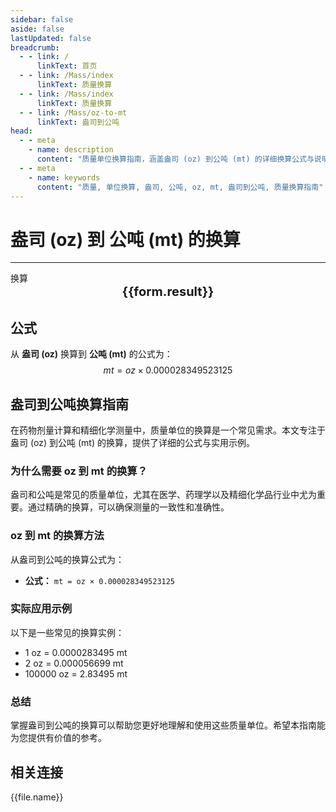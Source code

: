 ```yaml
---
sidebar: false
aside: false
lastUpdated: false
breadcrumb:
  - - link: /
      linkText: 首页
  - - link: /Mass/index
      linkText: 质量换算
  - - link: /Mass/index
      linkText: 质量换算
  - - link: /Mass/oz-to-mt
      linkText: 盎司到公吨
head:
  - - meta
    - name: description
      content: "质量单位换算指南，涵盖盎司 (oz) 到公吨 (mt) 的详细换算公式与说明。"
  - - meta
    - name: keywords
      content: "质量, 单位换算, 盎司, 公吨, oz, mt, 盎司到公吨, 质量换算指南"
---
```

# 盎司 (oz) 到 公吨 (mt) 的换算
---
<script setup>
import { onMounted, reactive, inject, ref } from 'vue'
import { NButton, NForm, NFormItem, NInput, NInputNumber, NSelect, NCard, useMessage,NGrid ,NGi } from 'naive-ui'
import { defineClientComponent } from 'vitepress'
import { Mass } from '../../files';

const convert = inject('convert')

const form = reactive({
  number: null,
  result: '',
})

const convertHandler = () => {
  if (form.number !== null && !isNaN(form.number)) {
    const convertedValue = parseFloat(form.number) * 0.000028349523125
    form.result = `${form.number}oz = ${convertedValue.toFixed(6)}mt`
  } else {
    form.result = '请输入有效的数值。'
  }
}
</script>

<n-form size="large" :model="form">
  <n-form-item label="盎司 (oz)">
    <n-input-number v-model:value="form.number" placeholder="输入盎司" style="width: 100%" />
  </n-form-item>
  <n-form-item>
    <n-button type="info" @click="convertHandler" block>换算</n-button>
  </n-form-item>
</n-form>

<n-card  embedded :bordered="false" hoverable>
  <div  style="text-align:center;font-size:20px;">
    <strong>{{form.result}}</strong>
  </div>
</n-card>

## 公式

从 **盎司 (oz)** 换算到 **公吨 (mt)** 的公式为：
$$ mt = oz \times 0.000028349523125 $$

## 盎司到公吨换算指南

在药物剂量计算和精细化学测量中，质量单位的换算是一个常见需求。本文专注于盎司 (oz) 到公吨 (mt) 的换算，提供了详细的公式与实用示例。

### 为什么需要 oz 到 mt 的换算？

盎司和公吨是常见的质量单位，尤其在医学、药理学以及精细化学品行业中尤为重要。通过精确的换算，可以确保测量的一致性和准确性。

### oz 到 mt 的换算方法

从盎司到公吨的换算公式为：

- **公式：** `mt = oz × 0.000028349523125`

### 实际应用示例

以下是一些常见的换算实例：

- 1 oz = 0.0000283495 mt
- 2 oz = 0.000056699 mt
- 100000 oz = 2.83495 mt

### 总结

掌握盎司到公吨的换算可以帮助您更好地理解和使用这些质量单位。希望本指南能为您提供有价值的参考。

## 相关连接
<n-grid x-gap="12" :cols="2">
  <n-gi v-for="(file, index) in Mass" :key="index">
    <n-button
      text
      tag="a"
      :href="file.path"
      type="info"
    >
      {{file.name}}
    </n-button>
  </n-gi>
</n-grid>
